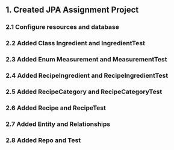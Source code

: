 ## 1. Created JPA Assignment Project
### 2.1 Configure resources and database
### 2.2 Added Class Ingredient and IngredientTest
### 2.3 Added Enum Measurement and MeasurementTest
### 2.4 Added RecipeIngredient and RecipeIngredientTest
### 2.5 Added RecipeCategory and RecipeCategoryTest
### 2.6 Added Recipe and RecipeTest
### 2.7 Added Entity and Relationships
### 2.8 Added Repo and Test

